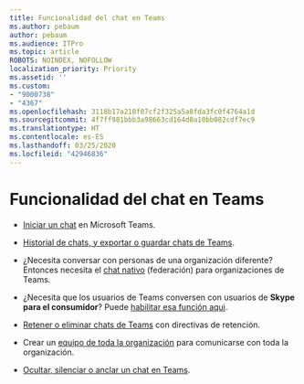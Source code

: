 ```yaml
---
title: Funcionalidad del chat en Teams
ms.author: pebaum
author: pebaum
ms.audience: ITPro
ms.topic: article
ROBOTS: NOINDEX, NOFOLLOW
localization_priority: Priority
ms.assetid: ''
ms.custom:
- "9000738"
- "4367"
ms.openlocfilehash: 3118b17a210f07cf2f325a5a8fda3fc0f4764a1d
ms.sourcegitcommit: 4f7ff981bbb3a98663cd164d0a10bb082cdf7ec9
ms.translationtype: HT
ms.contentlocale: es-ES
ms.lasthandoff: 03/25/2020
ms.locfileid: "42946836"
---
```

# <a name="teams-chat-functionality"></a>Funcionalidad del chat en Teams

- [Iniciar un chat](https://support.office.com/article/start-a-chat-in-teams-0c71b32b-c050-4930-a887-5afbe742b3d8) en Microsoft Teams.

- [Historial de chats, y exportar o guardar chats de Teams](https://docs.microsoft.com/alchemyinsights/chat-history-in-microsoft-teams).

- ¿Necesita conversar con personas de una organización diferente? Entonces necesita el [chat nativo](https://docs.microsoft.com/microsoftteams/native-chat-for-external-users) (federación) para organizaciones de Teams.

- ¿Necesita que los usuarios de Teams conversen con usuarios de **Skype para el consumidor**? Puede [habilitar esa función aqui](https://docs.microsoft.com/microsoftteams/manage-external-access#step-1---enable-your-organization-to-communicate-with-another-teams-organization). 

- [Retener o eliminar chats de Teams](https://docs.microsoft.com/microsoftteams/retention-policies) con directivas de retención.

- Crear un [equipo de toda la organización](https://docs.microsoft.com/microsoftteams/create-an-org-wide-team) para comunicarse con toda la organización.

- [Ocultar, silenciar o anclar un chat en Teams](https://support.office.com/article/hide-mute-or-pin-a-chat-in-teams-9aee02ef-713d-495b-8a73-9762d8e4b066).
